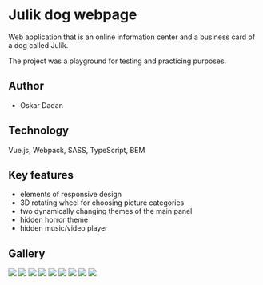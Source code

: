 # Julik dog webpage

Web application that is an online information center and a business card of a dog called Julik.

The project was a playground for testing and practicing purposes.

## Author

- Oskar Dadan
  
## Technology

Vue.js, Webpack, SASS, TypeScript, BEM

## Key features

- elements of responsive design
- 3D rotating wheel for choosing picture categories
- two dynamically changing themes of the main panel
- hidden horror theme
- hidden music/video player

## Gallery

<img src="readme-images/welcome.png">
<img src="readme-images/theme 1.png">
<img src="readme-images/theme 2.png">
<img src="readme-images/letter.png">
<img src="readme-images/wheel.png">
<img src="readme-images/mobile.png">
<img src="readme-images/horror.png">
<img src="readme-images/player 1.png">
<img src="readme-images/player 2.png">
